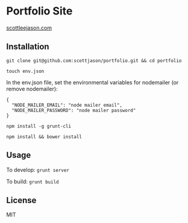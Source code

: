 # Portfolio Site

[scottleejason.com](http://www.scottleejason.com)

## Installation

```
git clone git@github.com:scottjason/portfolio.git && cd portfolio
```

```
touch env.json
```

In the env.json file, set the environmental variables for nodemailer (or remove nodemailer):

```
{
  "NODE_MAILER_EMAIL": "node mailer email",
  "NODE_MAILER_PASSWORD": "node mailer password"
}
```

```
npm install -g grunt-cli
```

```
npm install && bower install
```

## Usage

To develop: ```grunt server```

To build: ```grunt build```

## License

MIT